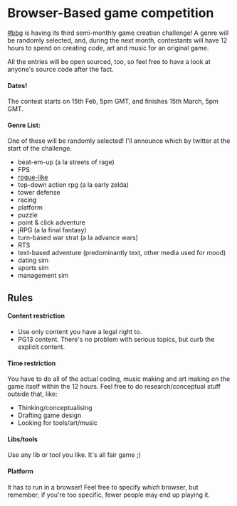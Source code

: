 # Browser-Based game competition

[#bbg](http://hashbbg.com) is having its third semi-monthly game creation challenge!  A genre will be randomly selected, and, during the next month, contestants will have 12 hours to spend on creating code, art and music for an original game.

All the entries will be open sourced, too, so feel free to have a look at anyone's source code after the fact.  

#### Dates!

The contest starts on 15th Feb, 5pm GMT, and finishes 15th March, 5pm GMT.

#### Genre List:

One of these will be randomly selected! I'll announce which by twitter at the start of the challenge.

* beat-em-up (a la streets of rage)
* FPS
* [rogue-like](http://en.wikipedia.org/wiki/Roguelike)
* top-down action rpg (a la early zelda)
* tower defense
* racing
* platform
* puzzle
* point & click adventure
* jRPG (a la final fantasy)
* turn-based war strat (a la advance wars)
* RTS
* text-based adventure (predominantly text, other media used for mood)
* dating sim
* sports sim 
* management sim


## Rules

#### Content restriction

* Use only content you have a legal right to.
* PG13 content.  There's no problem with serious topics, but curb the explicit content.

#### Time restriction

You have to do all of the actual coding, music making and art making on the game itself within the 12 hours.  Feel free to do research/conceptual stuff outside that, like:

* Thinking/conceptualising
* Drafting game design
* Looking for tools/art/music

#### Libs/tools

Use any lib or tool you like.  It's all fair game ;)

#### Platform

It has to run in a browser! Feel free to specify *which* browser, but remember; if you're too specific, fewer people may end up playing it.
